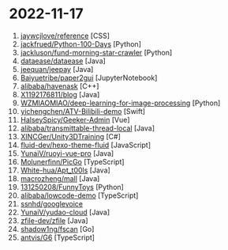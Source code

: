 # 2022-11-17

1. [jaywcjlove/reference](https://github.com/jaywcjlove/reference "为开发人员分享快速参考备忘清单(速查表)") [CSS]
2. [jackfrued/Python-100-Days](https://github.com/jackfrued/Python-100-Days "Python - 100天从新手到大师") [Python]
3. [jackluson/fund-morning-star-crawler](https://github.com/jackluson/fund-morning-star-crawler "中国场外基金数据爬取&汇总分析") [Python]
4. [dataease/dataease](https://github.com/dataease/dataease "人人可用的开源数据可视化分析工具。") [Java]
5. [jeequan/jeepay](https://github.com/jeequan/jeepay "Jeepay是一套适合互联网企业使用的开源支付系统，支持多渠道服务商和普通商户模式。已对接微信支付，支付宝，云闪付官方接口，支持聚合码支付。") [Java]
6. [Baiyuetribe/paper2gui](https://github.com/Baiyuetribe/paper2gui "Convert AI papers to GUI，Make it easy and convenient for everyone to use artificial intelligence technology。让每个人都简单方便的使用前沿人工智能技术") [JupyterNotebook]
7. [alibaba/havenask](https://github.com/alibaba/havenask "") [C++]
8. [X1192176811/blog](https://github.com/X1192176811/blog "基于SpringBoot + Vue 开发的前后端分离博客，采用SpringSecurity进行权限管理，ElasticSearch全文搜索，支持QQ、微博第三方登录、在线聊天、发布说说等功能。") [Java]
9. [WZMIAOMIAO/deep-learning-for-image-processing](https://github.com/WZMIAOMIAO/deep-learning-for-image-processing "deep learning for image processing including classification and object-detection etc.") [Python]
10. [yichengchen/ATV-Bilibili-demo](https://github.com/yichengchen/ATV-Bilibili-demo "BiliBili Live Client Demo for Apple TV (tvOS)") [Swift]
11. [HalseySpicy/Geeker-Admin](https://github.com/HalseySpicy/Geeker-Admin "✨✨✨ Geeker Admin，基于 Vue3.2、TypeScript、Vite2、Pinia、Element-Plus 开源的一套后台管理框架。") [Vue]
12. [alibaba/transmittable-thread-local](https://github.com/alibaba/transmittable-thread-local "📌 TransmittableThreadLocal (TTL), the missing Java™ std lib(simple & 0-dependency) for framework/middleware, provide an enhanced InheritableThreadLocal that transmits values between threads even using thread pooling components.") [Java]
13. [XINCGer/Unity3DTraining](https://github.com/XINCGer/Unity3DTraining "Unity的练习项目") [C#]
14. [fluid-dev/hexo-theme-fluid](https://github.com/fluid-dev/hexo-theme-fluid "🌊 一款 Material Design 风格的 Hexo 主题 / An elegant Material-Design theme for Hexo") [JavaScript]
15. [YunaiV/ruoyi-vue-pro](https://github.com/YunaiV/ruoyi-vue-pro "🔥 官方推荐 🔥 RuoYi-Vue 全新 Pro 版本，优化重构所有功能。基于 Spring Boot + MyBatis Plus + Vue & Element 实现的后台管理系统 + 微信小程序，支持 RBAC 动态权限、数据权限、SaaS 多租户、Flowable 工作流、三方登录、支付、短信、商城等功能。你的 ⭐️ Star ⭐️，是作者生发的动力！") [Java]
16. [Molunerfinn/PicGo](https://github.com/Molunerfinn/PicGo "🚀A simple & beautiful tool for pictures uploading built by vue-cli-electron-builder") [TypeScript]
17. [White-hua/Apt_t00ls](https://github.com/White-hua/Apt_t00ls "高危漏洞利用工具") [Java]
18. [macrozheng/mall](https://github.com/macrozheng/mall "mall项目是一套电商系统，包括前台商城系统及后台管理系统，基于SpringBoot+MyBatis实现，采用Docker容器化部署。 前台商城系统包含首页门户、商品推荐、商品搜索、商品展示、购物车、订单流程、会员中心、客户服务、帮助中心等模块。 后台管理系统包含商品管理、订单管理、会员管理、促销管理、运营管理、内容管理、统计报表、财务管理、权限管理、设置等模块。") [Java]
19. [131250208/FunnyToys](https://github.com/131250208/FunnyToys "放一些有趣的code") [Python]
20. [alibaba/lowcode-demo](https://github.com/alibaba/lowcode-demo "An enterprise-class low-code technology stack with scale-out design / 一套面向扩展设计的企业级低代码技术体系") [TypeScript]
21. [ssnhd/googlevoice](https://github.com/ssnhd/googlevoice "注册 Google Voice 号码详细步骤") 
22. [YunaiV/yudao-cloud](https://github.com/YunaiV/yudao-cloud "ruoyi-vue-pro 全新 Cloud 版本，优化重构所有功能。基于 Spring Cloud Alibaba + MyBatis Plus + Vue & Element 实现的后台管理系统 + 用户小程序，支持 RBAC 动态权限、多租户、数据权限、工作流、三方登录、支付、短信、商城等功能。你的 ⭐️ Star ⭐️，是作者生发的动力！") [Java]
23. [zfile-dev/zfile](https://github.com/zfile-dev/zfile "在线云盘、网盘、OneDrive、云存储、私有云、对象存储、h5ai、上传、下载") [Java]
24. [shadow1ng/fscan](https://github.com/shadow1ng/fscan "一款内网综合扫描工具，方便一键自动化、全方位漏扫扫描。") [Go]
25. [antvis/G6](https://github.com/antvis/G6 "♾ A Graph Visualization Framework in JavaScript") [TypeScript]
